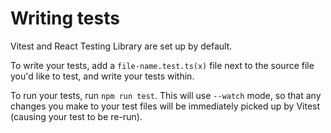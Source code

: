 # Writing tests

Vitest and React Testing Library are set up by default.

To write your tests, add a `file-name.test.ts(x)` file next to the source file you'd like to test, and write your tests within.

To run your tests, run `npm run test`. This will use `--watch` mode, so that any changes you make to your test files will be immediately picked up by Vitest (causing your test to be re-run).
